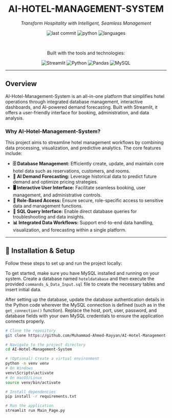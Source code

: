 <div align="center">

# AI-HOTEL-MANAGEMENT-SYSTEM

*Transform Hospitality with Intelligent, Seamless Management*

![last commit](https://img.shields.io/github/last-commit/Muhammad-Ahmed-Rayyan/AI-Hotel-Management-System)
![python](https://img.shields.io/badge/python-100%25-blue)
![languages](https://img.shields.io/github/languages/count/Muhammad-Ahmed-Rayyan/AI-Hotel-Management-System)

<br>

Built with the tools and technologies:

![Streamlit](https://img.shields.io/badge/Streamlit-red?logo=streamlit&logoColor=white)
![Python](https://img.shields.io/badge/Python-3776AB?logo=python&logoColor=white)
![Pandas](https://img.shields.io/badge/pandas-purple?logo=pandas&logoColor=white)
![MySQL](https://img.shields.io/badge/MySQL-4479A1?logo=mysql&logoColor=white)

</div>

---

## Overview

AI-Hotel-Management-System is an all-in-one platform that simplifies hotel operations through integrated database management, interactive dashboards, and AI-powered demand forecasting. Built with Streamlit, it offers a user-friendly interface for booking, administration, and data analysis.

### Why AI-Hotel-Management-System?

This project aims to streamline hotel management workflows by combining data processing, visualization, and predictive analytics. The core features include:

- **🗄️ Database Management:** Efficiently create, update, and maintain core hotel data such as reservations, customers, and rooms.
- **🤖 AI Demand Forecasting:** Leverage historical data to predict future demand and optimize pricing strategies.
- **🖥️ Interactive User Interface:** Facilitate seamless booking, user management, and administrative controls.
- **🔐 Role-Based Access:** Ensure secure, role-specific access to sensitive data and management functions.
- **📝 SQL Query Interface:** Enable direct database queries for troubleshooting and data insights.
- **📊 Integrated Data Workflows:** Support end-to-end data handling, visualization, and forecasting within a single platform.

---

## 🚀 Installation & Setup

Follow these steps to set up and run the project locally:

To get started, make sure you have MySQL installed and running on your system.
Create a database named `hoteldatabase` and then execute the provided `commands_&_Data_Input.sql` file to create the necessary tables and insert initial data.

After setting up the database, update the database authentication details in the Python code wherever the MySQL connection is defined (such as in the `get_connection()` function). Replace the host, port, user, password, and database fields with your own MySQL credentials to ensure the application connects properly.

```bash
# Clone the repository
git clone https://github.com/Muhammad-Ahmed-Rayyan/AI-Hotel-Management-System.git

# Navigate to the project directory
cd AI-Hotel-Management-System

# (Optional) Create a virtual environment
python -m venv venv
# On Windows
venv\Scripts\activate
# On macOS/Linux
source venv/bin/activate

# Install dependencies
pip install -r requirements.txt

# Run the application
streamlit run Main_Page.py

